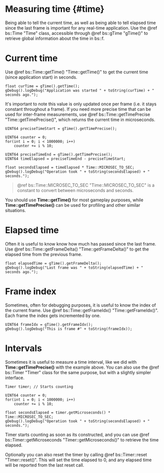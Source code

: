 Measuring time								{#time}
===============

Being able to tell the current time, as well as being able to tell elapsed time since the last frame is important for any real-time application. Use the @ref bs::Time "Time" class, accessible through @ref bs::gTime "gTime()" to retrieve global information about the time in bs::f.

# Current time

Use @ref bs::Time::getTime() "Time::getTime()" to get the current time (since application start) in seconds.

~~~~~~~~~~~~~{.cpp}
float curTime = gTime().getTime();
gDebug().logDebug("Application was started " + toString(curTime) + " seconds ago.");
~~~~~~~~~~~~~

It's important to note this value is only updated once per frame (i.e. it stays constant throughout a frame). If you need more precise time that can be used for inter-frame measurements, use @ref bs::Time::getTimePrecise "Time::getTimePrecise()", which returns the current time in microseconds.

~~~~~~~~~~~~~{.cpp}
UINT64 preciseTimeStart = gTime().getTimePrecise();

UINT64 counter = 0;
for(int i = 0; i < 1000000; i++)
	counter += i % 10;

UINT64 preciseTimeEnd = gTime().getTimePrecise();
UINT64 timeElapsed = preciseTimeEnd - preciseTimeStart;

float secondsElapsed = timeElapsed * Time::MICROSEC_TO_SEC;
gDebug().logDebug("Operation took " + toString(secondsElapsed) + " seconds.");
~~~~~~~~~~~~~

> @ref bs::Time::MICROSEC_TO_SEC "Time::MICROSEC_TO_SEC" is a constant to convert between microseconds and seconds.

You should use **Time::getTime()** for most gameplay purposes, while **Time::getTimePrecise()** can be used for profiling and other similar situations.

# Elapsed time
Often it is useful to know know how much has passed since the last frame. Use @ref bs::Time::getFrameDelta() "Time::getFrameDelta()" to get the elapsed time from the previous frame.

~~~~~~~~~~~~~{.cpp}
float elapsedTime = gTime().getFrameDelta();
gDebug().logDebug("Last frame was " + toString(elapsedTime) + " seconds ago.");
~~~~~~~~~~~~~

# Frame index
Sometimes, often for debugging purposes, it is useful to know the index of the current frame. Use @ref bs::Time::getFrameIdx() "Time::getFrameIdx()". Each frame the index gets incremented by one.

~~~~~~~~~~~~~{.cpp}
UINT64 frameIdx = gTime().getFrameIdx();
gDebug().logDebug("This is frame #" + toString(frameIdx));
~~~~~~~~~~~~~

# Intervals
Sometimes it is useful to measure a time interval, like we did with **Time::getTimePrecise()** with the example above. You can also use the @ref bs::Timer "Timer" class for the same purpose, but with a slightly simpler interface.

~~~~~~~~~~~~~{.cpp}
Timer timer; // Starts counting

UINT64 counter = 0;
for(int i = 0; i < 1000000; i++)
	counter += i % 10;

float secondsElapsed = timer.getMicroseconds() * Time::MICROSEC_TO_SEC;
gDebug().logDebug("Operation took " + toString(secondsElapsed) + " seconds.");
~~~~~~~~~~~~~

Timer starts counting as soon as its constructed, and you can use @ref bs::Timer::getMicroseconds "Timer::getMicroseconds()" to retrieve the time elapsed.

Optionally you can also reset the timer by calling @ref bs::Timer::reset "Timer::reset()". This will set the time elapsed to 0, and any elapsed time will be reported from the last reset call.